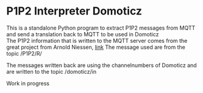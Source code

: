 <h1>P1P2 Interpreter Domoticz</h1>

This is a standalone Python program to extract P1P2 messages from MQTT and send a translation back to MQTT to be used in Domoticz<br>
The P1P2 information that is written to the MQTT server comes from the great project from Arnold Niessen, [link](https://github.com/Arnold-n/P1P2MQTT)
The message used are from the topic /P1P2/R/<nr>

The messages written back are using the channelnumbers of Domoticz and are written to the topic /domoticz/in

Work in progress